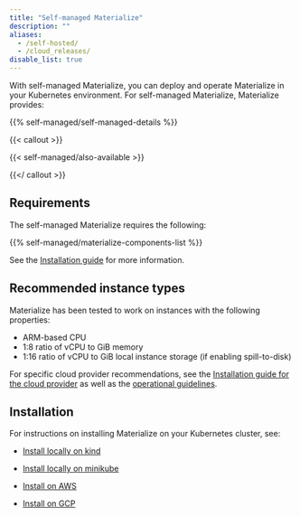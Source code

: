 ```yaml
---
title: "Self-managed Materialize"
description: ""
aliases:
  - /self-hosted/
  - /cloud_releases/
disable_list: true
---
```


With self-managed Materialize, you can deploy and operate Materialize in your
Kubernetes environment. For self-managed Materialize, Materialize provides:

{{% self-managed/self-managed-details %}}

{{< callout >}}

{{< self-managed/also-available >}}

{{</ callout >}}

## Requirements

The self-managed Materialize requires the following:

{{% self-managed/materialize-components-list %}}

See the [Installation guide](/installation/) for more information.

## Recommended instance types

Materialize has been tested to work on instances with the following properties:

- ARM-based CPU
- 1:8 ratio of vCPU to GiB memory
- 1:16 ratio of vCPU to GiB local instance storage (if enabling spill-to-disk)

For specific cloud provider recommendations, see the [Installation guide for the
cloud provider](/installation/) as well as the [operational guidelines](/installation/operational-guidelines/).

## Installation

For instructions on installing Materialize on your Kubernetes cluster, see:

- [Install locally on kind](/installation/install-on-local-kind/)

- [Install locally on
  minikube](/installation/install-on-local-minikube/)

- [Install on AWS](/installation/install-on-aws/)
- [Install on GCP](/installation/install-on-gcp/)
